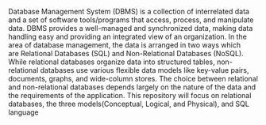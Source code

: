 Database Management System (DBMS) is a collection of interrelated data and a set of software tools/programs that access, process, and manipulate data.
DBMS provides a well-managed and synchronized data, making data handling easy and providing an integrated view of an organization. 
In the area of database management, the data is arranged in two ways which are Relational Databases (SQL) and Non-Relational Databases (NoSQL).
While relational databases organize data into structured tables, non-relational databases use various flexible data models like key-value pairs, documents, graphs, and wide-column stores.
The choice between relational and non-relational databases depends largely on the nature of the data and the requirements of the application.
This repository will focus on relational databases, the three models(Conceptual, Logical, and Physical), and SQL language
